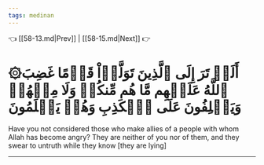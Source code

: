 ```yaml
---
tags: medinan
---
```


👈 [[58-13.md|Prev]] | [[58-15.md|Next]] 👉

# ۞أَلَمۡ تَرَ إِلَى ٱلَّذِينَ تَوَلَّوۡاْ قَوۡمًا غَضِبَ ٱللَّهُ عَلَيۡهِم مَّا هُم مِّنكُمۡ وَلَا مِنۡهُمۡ وَيَحۡلِفُونَ عَلَى ٱلۡكَذِبِ وَهُمۡ يَعۡلَمُونَ

Have you not considered those who make allies of a people with whom Allah has become angry? They are neither of you nor of them, and they swear to untruth while they know [they are lying]

---

